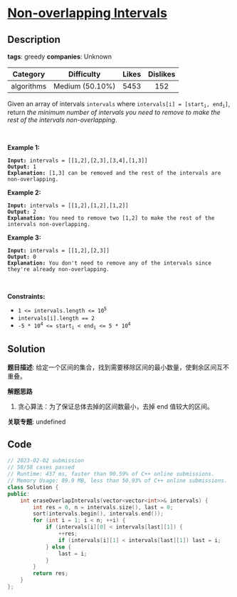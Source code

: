 # [Non-overlapping Intervals](https://leetcode.com/problems/non-overlapping-intervals/description/)

## Description

**tags**: greedy
**companies**: Unknown

|  Category  |   Difficulty    | Likes | Dislikes |
| :--------: | :-------------: | :---: | :------: |
| algorithms | Medium (50.10%) | 5453  |   152    |

<p>Given an array of intervals <code>intervals</code> where <code>intervals[i] = [start<sub>i</sub>, end<sub>i</sub>]</code>, return <em>the minimum number of intervals you need to remove to make the rest of the intervals non-overlapping</em>.</p>

<p>&nbsp;</p>
<p><strong class="example">Example 1:</strong></p>

<pre><code><strong>Input:</strong> intervals = [[1,2],[2,3],[3,4],[1,3]]
<strong>Output:</strong> 1
<strong>Explanation:</strong> [1,3] can be removed and the rest of the intervals are non-overlapping.</code></pre>

<p><strong class="example">Example 2:</strong></p>

<pre><code><strong>Input:</strong> intervals = [[1,2],[1,2],[1,2]]
<strong>Output:</strong> 2
<strong>Explanation:</strong> You need to remove two [1,2] to make the rest of the intervals non-overlapping.</code></pre>

<p><strong class="example">Example 3:</strong></p>

<pre><code><strong>Input:</strong> intervals = [[1,2],[2,3]]
<strong>Output:</strong> 0
<strong>Explanation:</strong> You don&#39;t need to remove any of the intervals since they&#39;re already non-overlapping.</code></pre>

<p>&nbsp;</p>
<p><strong>Constraints:</strong></p>

<ul>
  <li><code>1 &lt;= intervals.length &lt;= 10<sup>5</sup></code></li>
  <li><code>intervals[i].length == 2</code></li>
  <li><code>-5 * 10<sup>4</sup> &lt;= start<sub>i</sub> &lt; end<sub>i</sub> &lt;= 5 * 10<sup>4</sup></code></li>
</ul>



## Solution

**题目描述**: 给定一个区间的集合，找到需要移除区间的最小数量，使剩余区间互不重叠。

**解题思路**

1. 贪心算法：为了保证总体去掉的区间数最小，去掉 end 值较大的区间。

**关联专题**: undefined

## Code

```cpp
// 2023-02-02 submission
// 58/58 cases passed
// Runtime: 437 ms, faster than 90.59% of C++ online submissions.
// Memory Usage: 89.9 MB, less than 50.93% of C++ online submissions.
class Solution {
public:
    int eraseOverlapIntervals(vector<vector<int>>& intervals) {
        int res = 0, n = intervals.size(), last = 0;
        sort(intervals.begin(), intervals.end());
        for (int i = 1; i < n; ++i) {
            if (intervals[i][0] < intervals[last][1]) {
                ++res;
                if (intervals[i][1] < intervals[last][1]) last = i;
            } else {
                last = i;
            }
        }
        return res;
    }
};
```
